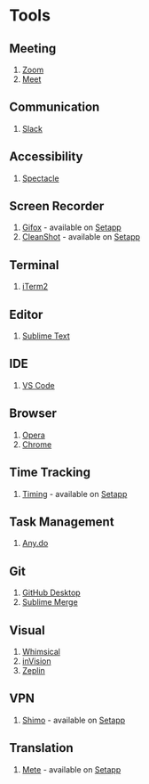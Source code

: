 # Tools

## Meeting

1. [Zoom](https://zoom.us/)
2. [Meet](https://meet.google.com/)

## Communication

1. [Slack](https://slack.com/)

## Accessibility

1. [Spectacle](https://github.com/eczarny/spectacle/)

## Screen Recorder

1. [Gifox](https://gifox.io/) - available on [Setapp]
2. [CleanShot](https://getcleanshot.com/) - available on [Setapp]

## Terminal

1. [iTerm2](https://www.iterm2.com/)

## Editor

1. [Sublime Text](https://www.sublimetext.com/)

## IDE

1. [VS Code](https://code.visualstudio.com/)

## Browser

1. [Opera](https://www.opera.com/)
2. [Chrome](https://www.google.com/chrome/)

## Time Tracking

1. [Timing](https://timingapp.com/) - available on [Setapp]

## Task Management

1. [Any.do](https://www.any.do/)

## Git

1. [GitHub Desktop](https://desktop.github.com/)
2. [Sublime Merge](https://www.sublimemerge.com/)

## Visual

1. [Whimsical](https://whimsical.co/)
2. [inVision](https://www.invisionapp.com/)
3. [Zeplin](https://zeplin.io/)

## VPN

1. [Shimo](https://www.shimovpn.com) - available on [Setapp]

## Translation

1. [Mete](https://www.matetranslate.com/) - available on [Setapp]

[Setapp]: https://setapp.com/
